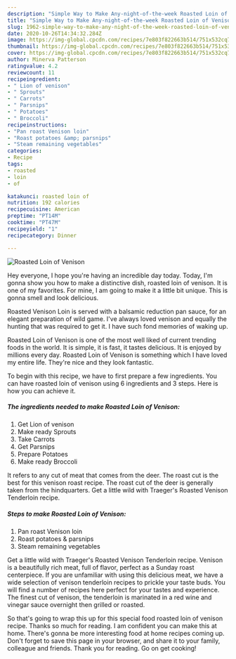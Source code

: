 ```yaml
---
description: "Simple Way to Make Any-night-of-the-week Roasted Loin of Venison"
title: "Simple Way to Make Any-night-of-the-week Roasted Loin of Venison"
slug: 1962-simple-way-to-make-any-night-of-the-week-roasted-loin-of-venison
date: 2020-10-26T14:34:32.284Z
image: https://img-global.cpcdn.com/recipes/7e803f822663b514/751x532cq70/roasted-loin-of-venison-recipe-main-photo.jpg
thumbnail: https://img-global.cpcdn.com/recipes/7e803f822663b514/751x532cq70/roasted-loin-of-venison-recipe-main-photo.jpg
cover: https://img-global.cpcdn.com/recipes/7e803f822663b514/751x532cq70/roasted-loin-of-venison-recipe-main-photo.jpg
author: Minerva Patterson
ratingvalue: 4.2
reviewcount: 11
recipeingredient:
- " Lion of venison"
- " Sprouts"
- " Carrots"
- " Parsnips"
- " Potatoes"
- " Broccoli"
recipeinstructions:
- "Pan roast Venison loin"
- "Roast potatoes &amp; parsnips"
- "Steam remaining vegetables"
categories:
- Recipe
tags:
- roasted
- loin
- of

katakunci: roasted loin of 
nutrition: 192 calories
recipecuisine: American
preptime: "PT14M"
cooktime: "PT47M"
recipeyield: "1"
recipecategory: Dinner

---
```



![Roasted Loin of Venison](https://img-global.cpcdn.com/recipes/7e803f822663b514/751x532cq70/roasted-loin-of-venison-recipe-main-photo.jpg)

Hey everyone, I hope you're having an incredible day today. Today, I'm gonna show you how to make a distinctive dish, roasted loin of venison. It is one of my favorites. For mine, I am going to make it a little bit unique. This is gonna smell and look delicious.

Roasted Venison Loin is served with a balsamic reduction pan sauce, for an elegant preparation of wild game. I&#39;ve always loved venison and equally the hunting that was required to get it. I have such fond memories of waking up.

Roasted Loin of Venison is one of the most well liked of current trending foods in the world. It is simple, it is fast, it tastes delicious. It is enjoyed by millions every day. Roasted Loin of Venison is something which I have loved my entire life. They're nice and they look fantastic.


To begin with this recipe, we have to first prepare a few ingredients. You can have roasted loin of venison using 6 ingredients and 3 steps. Here is how you can achieve it.

<!--inarticleads1-->

##### The ingredients needed to make Roasted Loin of Venison:

1. Get  Lion of venison
1. Make ready  Sprouts
1. Take  Carrots
1. Get  Parsnips
1. Prepare  Potatoes
1. Make ready  Broccoli


It refers to any cut of meat that comes from the deer. The roast cut is the best for this venison roast recipe. The roast cut of the deer is generally taken from the hindquarters. Get a little wild with Traeger&#39;s Roasted Venison Tenderloin recipe. 

<!--inarticleads2-->

##### Steps to make Roasted Loin of Venison:

1. Pan roast Venison loin
1. Roast potatoes &amp; parsnips
1. Steam remaining vegetables


Get a little wild with Traeger&#39;s Roasted Venison Tenderloin recipe. Venison is a beautifully rich meat, full of flavor, perfect as a Sunday roast centerpiece. If you are unfamiliar with using this delicious meat, we have a wide selection of venison tenderloin recipes to prickle your taste buds. You will find a number of recipes here perfect for your tastes and experience. The finest cut of venison, the tenderloin is marinated in a red wine and vinegar sauce overnight then grilled or roasted. 

So that's going to wrap this up for this special food roasted loin of venison recipe. Thanks so much for reading. I am confident you can make this at home. There's gonna be more interesting food at home recipes coming up. Don't forget to save this page in your browser, and share it to your family, colleague and friends. Thank you for reading. Go on get cooking!
